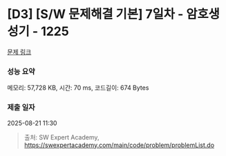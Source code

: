 # [D3] [S/W 문제해결 기본] 7일차 - 암호생성기 - 1225 

[문제 링크](https://swexpertacademy.com/main/code/problem/problemDetail.do?contestProbId=AV14uWl6AF0CFAYD) 

### 성능 요약

메모리: 57,728 KB, 시간: 70 ms, 코드길이: 674 Bytes

### 제출 일자

2025-08-21 11:30



> 출처: SW Expert Academy, https://swexpertacademy.com/main/code/problem/problemList.do